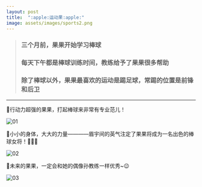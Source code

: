```yaml
---
layout: post
title:  ":apple:运动果:apple:"
image: assets/images/sports2.png
---
```

> ### 三个月前，果果开始学习棒球
> ### 每天下午都是棒球训练时间，教练给予了果果很多帮助
> ### 除了棒球以外，果果最喜欢的运动是踢足球，常踢的位置是前锋和后卫  

***  

:apple:行动力超强的果果，打起棒球来非常有专业范儿！

![01](https://i.loli.net/2021/03/15/PLKS8chUIfMEWbA.jpg)

:apple:小小的身体，大大的力量————眉宇间的英气注定了果果将成为一名出色的棒球女将！:muscle::muscle::muscle:

![02](https://i.loli.net/2021/03/14/SrHqb6hmCywfVZl.png)

:apple:未来的果果，一定会和她的偶像孙教练一样优秀~:wink:

![03](https://i.loli.net/2021/03/14/m4WvVdThI2XAi9Q.png)
